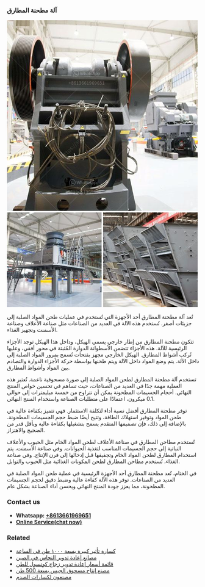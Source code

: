 <h3>آلة مطحنة المطارق</h3><img src='1701746427.jpg' alt=''><p>تُعد آلة مطحنة المطارق أحد الأجهزة التي تُستخدم في عمليات طحن المواد الصلبة إلى جزيئات أصغر. تُستخدم هذه الآلة في العديد من الصناعات مثل صناعة الأعلاف وصناعة الأسمنت وتجهيز الغذاء.</p><p>تتكون مطحنة المطارق من إطار خارجي يسمى الهيكل، وداخل هذا الهيكل توجد الأجزاء الرئيسية للآلة. هذه الأجزاء تتضمن الأسطوانة الدوارة المُثبتة في محور أفقي، وعليها تُركب أشواط المطارق. الهيكل الخارجي مجهز بفتحات تُسمح بمرور المواد الصلبة إلى داخل الآلة. يتم وضع المواد داخل الآلة ويتم طحنها بواسطة حركة الأجزاء الدوارة والتصادم بين المواد وأشواط المطارق.</p><p>تستخدم آلة مطحنة المطارق لطحن المواد الصلبة إلى صورة مسحوقية ناعمة. تُعتبر هذه العملية مهمة جدًا في العديد من الصناعات، حيث تساهم في تحسين خواص المنتج النهائي. أحجام الجسيمات المطحونة يمكن أن تتراوح من خمسة ميليمترات إلى حوالي 0.1 ميكرون، اعتمادًا على متطلبات الصناعة واستخدام المنتج النهائي.</p><p>توفر مطحنة المطارق أفضل نسبة أداء لتكلفة الاستثمار. فهي تتميز بكفاءة عالية في طحن المواد وتوفير استهلاك الطاقة، وتتيح أيضًا ضبط حجم الجسيمات المطحونة. بالإضافة إلى ذلك، فإن تصميمها المتقدم يسمح بتشغيلها بكفاءة عالية وبأقل قدر من الضجيج والاهتزاز.</p><p>تُستخدم مطاحن المطارق في صناعة الأعلاف لطحن المواد الخام مثل الحبوب والأعلاف النباتية إلى حجم الجسيمات المناسب لتغذية الحيوانات. وفي صناعة الأسمنت، يتم استخدام المطارق لطحن المواد الخام وتجفيفها قبل إدخالها إلى فرن الإنتاج. وفي صناعة الغذاء، تُستخدم مطاحن المطارق لطحن المكونات الغذائية مثل الحبوب والتوابل.</p><p>في الختام، تُعد مطحنة المطارق أحد الأجهزة الرئيسية في عملية طحن المواد الصلبة في العديد من الصناعات. توفر هذه الآلة كفاءة عالية وضبط دقيق لحجم الجسيمات المطحونة، مما يعزز جودة المنتج النهائي ويحسن أداء الصناعة بشكل عام.</p><h3>Contact us</h3><ul><li><strong>Whatsapp:&nbsp;<a href="https://wa.me/8613661969651">+8613661969651</a></strong></li><li><a href="https://swt.shibang-china.com/?git&amp;zhl&amp;آلة مطحنة المطارق"><strong>Online Service(chat now)</strong></a></li></ul><h3>Related</h3><ul><li><a href='كسارة تأثير كبيرة بسعة ١٠٠٠ طن في الساعة.md'>كسارة تأثير كبيرة بسعة ١٠٠٠ طن في الساعة</a></li><li><a href='مصانع إعادة تدوير النحاس في الصين.md'>مصانع إعادة تدوير النحاس في الصين</a></li><li><a href='قائمة أسعار إعادة تدوير زجاج كونسول للطن.md'>قائمة أسعار إعادة تدوير زجاج كونسول للطن</a></li><li><a href='مصنع إنتاج مسحوق الجبس بسعة 500 طن.md'>مصنع إنتاج مسحوق الجبس بسعة 500 طن</a></li><li><a href='مصنعون لكسارات الصدم.md'>مصنعون لكسارات الصدم</a></li></ul>